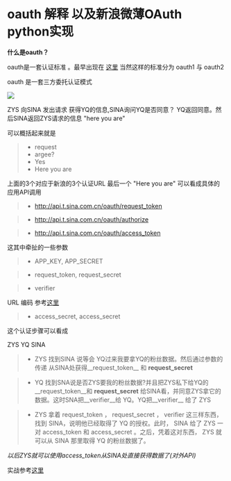 oauth 解释 以及新浪微薄OAuth python实现
==
**什么是oauth？**

oauth是一套认证标准 。最早出现在 [这里](http://oauth.net/) 当然这样的标准分为 oauth1 与 oauth2

oauth 是一套三方委托认证模式

![](http://vdisk-thumb-4.wcdn.cn/frame.1024x768/data.vdisk.me/55890007/36501ad4e78f93b535e21f75b8e98bc03a5589a6?ip=1362932400,10.75.7.49&ssig=J0%2BZI6V8k7&Expires=1362931200&KID=sae,l30zoo1wmz)

ZYS 向SINA 发出请求 获得YQ的信息,SINA询问YQ是否同意？ YQ返回同意。然后SINA返回ZYS请求的信息 "here you are"

可以概括起来就是 

>* request
>* argee?
>* Yes
>* Here you are

上面的3个对应于新浪的3个认证URL 最后一个 "Here you are" 可以看成具体的应用API调用

>* http://api.t.sina.com.cn/oauth/request_token

>* http://api.t.sina.com.cn/oauth/authorize

>* http://api.t.sina.com.cn/oauth/access_token

这其中牵扯的一些参数

>* APP_KEY, APP_SECRET

>* request_token, request_secret

>* verifier


URL 编码 参考[这里](http://www.ruanyifeng.com/blog/2010/02/url_encoding.html)




>* access_secret, access_secret

这个认证步骤可以看成

ZYS YQ SINA

>* ZYS 找到SINA 说等会 YQ过来我要拿YQ的粉丝数据。然后通过参数的传递 从SINA处获得__request_token__ 和 __request_secret__

>* YQ 找到SNA说是否ZYS要我的粉丝数据?并且把ZYS私下给YQ的__request_token__和 __request_secret__ 给SINA看，并同意ZYS拿它的数据。这时SNA把__verifier__给 YQ。YQ把__verifier__ 给了
ZYS

>* ZYS 拿着 request_token ， request_secret ， verifier 这三样东西，找到 SINA，说明他已经取得了 YQ 的授权。此时， SINA 给了 ZYS 一对 access_token 和 access_secret 。之后，凭着这对东西， ZYS 就可以从 SINA 那里取得 YQ 的粉丝数据了。

_以后ZYS就可以使用access_token从SINA处直接获得数据了(对外API)_

实战参考[这里](http://zouyesheng.com/oauth-sina.html#toc1)
































